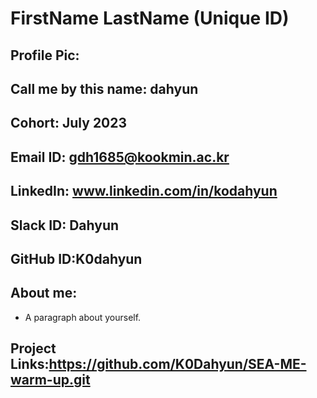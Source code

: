 # FirstName LastName (Unique ID)
## Profile Pic: 
## Call me by this name: dahyun
## Cohort: July 2023
## Email ID: gdh1685@kookmin.ac.kr
## LinkedIn: www.linkedin.com/in/kodahyun
## Slack ID: Dahyun
## GitHub ID:K0dahyun
## About me: 
- A paragraph about yourself.
## Project Links:https://github.com/K0Dahyun/SEA-ME-warm-up.git
